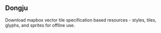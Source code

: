 ## Dongju

Download mapbox vector tile specification based resources - styles, tiles, glyphs, and sprites for offline use.
<!--
```
npm install -g dongju
```

## Usage

To download, you need to get a MapBox API Token. You can get one by signing up
for mapbox and requesting a public key from them. It is free. It should start
with `pk`. This is your `token` to be used with mapbox-style-downloader.

To find out the coordinates for the bounding box of the area you'll be downloading
the [boundingbox](https://boundingbox.klokantech.com/) online tool can be used.
Use the `CSV` Copy & Paste option to display the coordinates in the correct format.

To download, use the `download` command like so:

```sh
mapbox-style download mapbox://styles/mapbox/streets-v9 \
  --asar \
  --token='MAPBOX_API_TOKEN' \
  -o styledir \
  -z 8 \
  -Z 13 \
  -b '-60.1364 1.5626 -58.0627 3.475'
```

You need to provide a Mapbox Style URL as the first argument to `download`.
There are many of them, but this is an example: `mapbox://styles/mapbox/streets-v9`. You can see the full list on the [MapBox website](https://docs.mapbox.com/api/maps/styles/).

## Be careful!

This has the capability to send MapBox a lot of requests. Try not to get your
token throttled! Make sure you pick reasonable bounding boxes and zoom levels,
because the data can get very large, very fast.

## Serve styles

To serve the styles, you can use a static http server. MapBox isn't that picky
on how you serve your tiles. There is a built-in example with this command-line
tool. Just give the path to your `styledir` like so:

```
mapbox-style serve styledir
```

And you will be able to see your map, being served offline from the tiles,
sprites, and glyphs you just downloaded.

## API

```
USAGE: mapbox-style <command> [options]

  download STYLE_URL [options]
    -a, --asar          export tile sources as asar archives
    -b, --bounds        bounding box in the form of "lat, lon, lat, lon"
    -o, --output        the output path for the styles
    -z, --minzoom       the minimum zoom for tile downloading [1,16]
    -Z, --maxzoom       the maximum zoom for tile downloading [1,16]
    -t, --token         your MapBox API token
    -u, --minutf        minimum UTF-8 char code to download glyphs for
    -U, --maxutf        maximum UTF-8 char code to download glyphs for
    --style             only download the style.json
    --glyphs            download glyphs
    --tiles             download tiles
    --sprites           download sprites
  
  By default all resources (style.json, glyphs, tiles and sprites) are downloaded.
  Passing any of the --style, --glyphs, --tiles, --sprites options will result
  in only the resources specified being downloaded. This can be helpful if, for
  example, only the style has changes, but the tile data remains the same, so
  there is no need to download it a second time. Note that the style.json is
  _always_ downloaded, since it is needed to get the URLs for other resources.

  serve
    -p, --port          the port to use for the server

  help
    see this help text
```
-->
